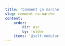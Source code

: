 ```yaml
---
title: 'Comment ça marche'
slug: comment-ca-marche
content:
    order:
        dir: asc
        by: folder
    items: '@self.modular'
---
```


<!--- Content for this page is pulled in from page subfolders -->